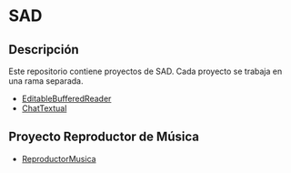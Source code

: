 # SAD
## Descripción
Este repositorio contiene proyectos de SAD. Cada proyecto se trabaja en una rama separada.
- [EditableBufferedReader](https://github.com/AxelBuenoTome/SAD/tree/EditableBufferedReader)
- [ChatTextual](https://github.com/AxelBuenoTome/SAD/tree/ChatTextual)

## Proyecto Reproductor de Música
- [ReproductorMusica](https://github.com/AxelBuenoTome/SAD/tree/ReproductorMusica)
